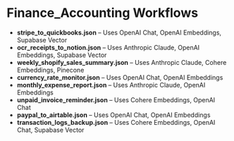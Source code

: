 # Finance_Accounting Workflows

- **stripe_to_quickbooks.json** – Uses OpenAI Chat, OpenAI Embeddings, Supabase Vector
- **ocr_receipts_to_notion.json** – Uses Anthropic Claude, OpenAI Embeddings, Supabase Vector
- **weekly_shopify_sales_summary.json** – Uses Anthropic Claude, Cohere Embeddings, Pinecone
- **currency_rate_monitor.json** – Uses OpenAI Chat, OpenAI Embeddings
- **monthly_expense_report.json** – Uses Anthropic Claude, OpenAI Embeddings
- **unpaid_invoice_reminder.json** – Uses Cohere Embeddings, OpenAI Chat
- **paypal_to_airtable.json** – Uses OpenAI Chat, OpenAI Embeddings
- **transaction_logs_backup.json** – Uses Cohere Embeddings, OpenAI Chat, Supabase Vector